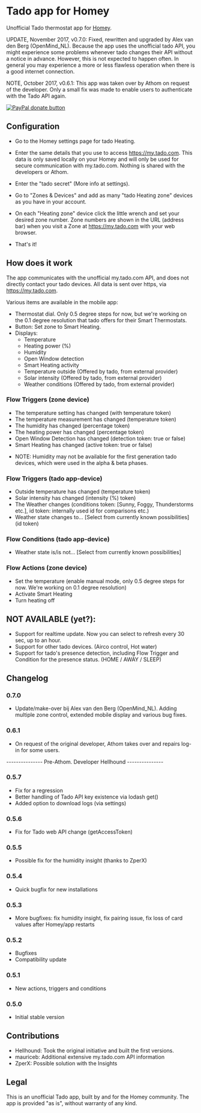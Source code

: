# Tado app for Homey

Unofficial Tado thermostat app for <a href="http://www.athom.nl">Homey</a>.

UPDATE, November 2017, v0.7.0: Fixed, rewritten and upgraded by Alex van den Berg (OpenMind_NL).
Because the app uses the unofficial tado API, you might experience some problems whenever tado changes their API without a notice in advance. However, this is not expected to happen often. In general you may experience a more or less flawless operation when there is a good internet connection.

NOTE, October 2017, v0.6.1: This app was taken over by Athom on request of the developer. Only a small fix was made to enable users to authenticate with the Tado API again.


<span class="badge-paypal"><a href="https://www.paypal.com/cgi-bin/webscr?cmd=_s-xclick&hosted_button_id=9JKAQMYRN36EE" title="Donate to this project using Paypal"><img src="https://img.shields.io/badge/paypal-donate-blue.svg" alt="PayPal donate button" /></a></span>

## Configuration

* Go to the Homey settings page for tado Heating.
* Enter the same details that you use to access https://my.tado.com. This data is only saved locally on your Homey and will only be used for secure communication with my.tado.com. Nothing is shared with the developers or Athom.
* Enter the "tado secret" (More info at settings). 

* Go to "Zones & Devices" and add as many "tado Heating zone" devices as you have in your account.
* On each "Heating zone" device click the little wrench and set your desired zone number. Zone numbers are shown in the URL (address bar) when you visit a Zone at https://my.tado.com with your web browser.
* That's it!


## How does it work
The app communicates with the unofficial my.tado.com API, and does not directly contact your tado devices. All data is sent over https, via https://my.tado.com.

Various items are available in the mobile app:
* Thermostat dial. Only 0.5 degree steps for now, but we're working on the 0.1 degree resolution that tado offers for their Smart Thermostats.
* Button: Set zone to Smart Heating.
* Displays:
  * Temperature
  * Heating power (%)
  * Humidity
  * Open Window detection
  * Smart Heating activity
  * Temperature outside (Offered by tado, from external provider)
  * Solar intensity (Offered by tado, from external provider)
  * Weather conditions (Offered by tado, from external provider)


### Flow Triggers (zone device)
* The temperature setting has changed (with temperature token)
* The temperature measurement has changed (temperature token)
* The humidity has changed (percentage token)
* The heating power has changed (percentage token)
* Open Window Detection has changed (detection token: true or false)
* Smart Heating has changed (active token: true or false)

- NOTE: Humidity may not be available for the first generation tado devices, which were used in the alpha & beta phases.


### Flow Triggers (tado app-device)
* Outside temperature has changed (temperature token)
* Solar intensity has changed (intensity (%) token)
* The Weather changes (conditions token: [Sunny, Foggy, Thunderstorms etc.], id token: internally used id for comparisons etc.)
* Weather state changes to... [Select from currently known possibilities] (id token)


### Flow Conditions (tado app-device)
* Weather state is/is not... [Select from currently known possibilities]


### Flow Actions (zone device)
* Set the temperature (enable manual mode, only 0.5 degree steps for now. We're working on 0.1 degree resolution)
* Activate Smart Heating
* Turn heating off


## NOT AVAILABLE (yet?):
* Support for realtime update. Now you can select to refresh every 30 sec, up to an hour.
* Support for other tado devices. (Airco control, Hot water)
* Support for tado's presence detection, including Flow Trigger and Condition for the presence status. (HOME / AWAY / SLEEP)


## Changelog

### 0.7.0
  * Update/make-over bij Alex van den Berg (OpenMind_NL). Adding multiple zone control, extended mobile display and various bug fixes.

### 0.6.1
  * On request of the original developer, Athom takes over and repairs log-in for some users.

--------------- Pre-Athom. Developer Hellhound ---------------

### 0.5.7
  * Fix for a regression
  * Better handling of Tado API key existence via lodash get()
  * Added option to download logs (via settings)

### 0.5.6
  * Fix for Tado web API change (getAccessToken)

### 0.5.5
  * Possible fix for the humidity insight (thanks to ZperX)

### 0.5.4
  * Quick bugfix for new installations

### 0.5.3
  * More bugfixes: fix humidity insight, fix pairing issue, fix loss of card values after Homey/app restarts

### 0.5.2
  * Bugfixes
  * Compatibility update

### 0.5.1
  * New actions, triggers and conditions

### 0.5.0
  * Initial stable version


## Contributions
* Hellhound: Took the original initiative and built the first versions.
* mauriceb: Additional extensive my.tado.com API information
* ZperX: Possible solution with the Insights


## Legal

This is an unofficial Tado app, built by and for the Homey community. The app is provided "as is", without warranty of any kind.
